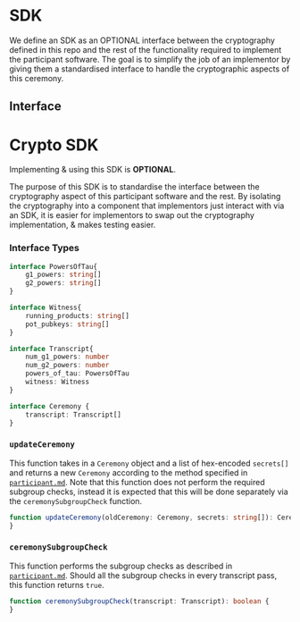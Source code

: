 # SDK

We define an SDK as an OPTIONAL interface between the cryptography defined in this repo and the rest of the functionality required to implement the participant software. The goal is to simplify the job of an implementor by giving them a standardised interface to handle the cryptographic aspects of this ceremony.

## Interface

### 

# Crypto SDK

Implementing & using this SDK is **OPTIONAL**.

The purpose of this SDK is to standardise the interface between the cryptography aspect of this participant software and the rest. By isolating the cryptography into a component that implementors just interact with via an SDK, it is easier for implementors to swap out the cryptography implementation, & makes testing easier.




### Interface Types

```typescript
interface PowersOfTau{
    g1_powers: string[]
    g2_powers: string[]
}
```
```typescript
interface Witness{
    running_products: string[]
    pot_pubkeys: string[]
}
```

```typescript
interface Transcript{
    num_g1_powers: number
    num_g2_powers: number
    powers_of_tau: PowersOfTau
    witness: Witness
}
```

```typescript
interface Ceremony {
    transcript: Transcript[]
}
```

### `updateCeremony`

This function takes in a `Ceremony` object and a list of hex-encoded `secrets[]` and returns a new `Ceremony` according to the method specified in [`participant.md`](./participant.md). Note that this function does not perform the required subgroup checks, instead it is expected that this will be done separately via the `ceremonySubgroupCheck` function.

```typescript
function updateCeremony(oldCeremony: Ceremony, secrets: string[]): Ceremony {
}
```

### `ceremonySubgroupCheck`

This function performs the subgroup checks as described in [`participant.md`](./participant.md). Should all the subgroup checks in every transcript pass, this function returns `true`.

```typescript
function ceremonySubgroupCheck(transcript: Transcript): boolean {
}
```
